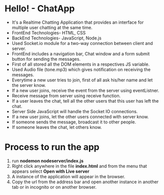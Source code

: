 
<h1>Hello! - ChatApp</h1>
<ul>
<li>It's a Realtime Chatting Application that provides an interface for multiple user chatting at the same time.</li>
<li>FrontEnd Technologies- HTML, CSS</li>
<li>BackEnd Technologies- JavaScript, Node.js</li>
<li>Used Socket.io module for a two-way connection between client and server.</li>
<li>FrontEnd includes a navigation bar, Chat window and a form submit button for sending the messages.</li>
<li>First of all stored all the DOM elements in a respectives JS variable.</li>
<li>Used Audio file (tone.mp3) which gives notification on receiving the messages.</li>
<li>Everytime a new user tries to join, first of all ask his/her name and let the server know.</li>
<li>If a new user joins, receive the event from the server using eventListner.</li>
<li>Receive message from server using receive function.</li>
<li>If a user leaves the chat, tell all the other users that this user has left the chat.</li>
<li>Server Side JavaScript will handle the Socket IO connections.</li>
<li>If a new user joins, let the other users connected with server know.</li>
<li>If someone sends the message, broadcast it to other people.</li>
<li>If someone leaves the chat, let others know.</li>
</ul>

# Process to run the app
<ol>
  <li> run <b>nodemon nodeserver/index.js</b>
  <li> Right click anywhere in the file <b>index.html</b> and from the menu that appears select <b> Open with Live server </b>
  <li> A instance of the application will appear in the browser. 
  <li> Copy the url from the address bar and open another instance in another tab or in incognito or on another browser.
</ol>
